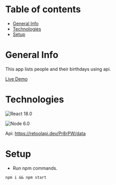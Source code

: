 # Table of contents
- [General Info](#general-info)
- [Technologies](#technologies)
- [Setup](#setup)

# General Info
This app lists people and their birthdays using api.

[Live Demo](http://gokhan-birthdayreminder.netlify.app)

# Technologies
![React](https://img.shields.io/badge/React-20232A?style=for-the-badge&logo=react&logoColor=61DAFB) 18.0

![Node](https://img.shields.io/badge/Node.js-339933?style=for-the-badge&logo=nodedotjs&logoColor=white
) 6.0

Api: https://retoolapi.dev/Pr8rPW/data

# Setup
- Run npm commands.
```
npm i && npm start
```
